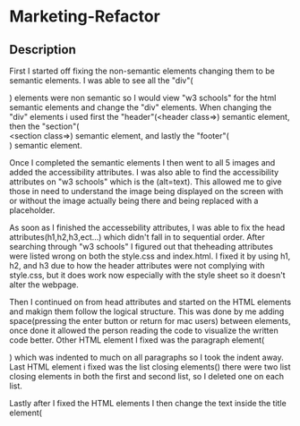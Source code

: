 # Marketing-Refactor

## Description 

First I started off fixing the non-semantic elements changing them to be semantic elements. I was able to see all the "div"(<div>) elements were non semantic so I would view "w3 schools" for the html semantic elements and change the "div" elements. When changing the "div" elements i used first the "header"(<header class=>) semantic element, then the "section"(<section><section class=>) semantic element, and lastly the "footer"(<footer>) semantic element.

Once I completed the semantic elements I then went to all 5 images and added the accessibility attributes. I was also able to find the accessibility attributes on "w3 schools" which is the (alt=text). This allowed me to give those in need to understand the image being displayed on the screen with or without the image actually being there and being replaced with a placeholder.

As soon as I finished the accessebility attributes, I was able to fix the head attributes(h1,h2,h3,ect...) which didn't fall in to sequential order. After searching through "w3 schools" I figured out that theheading attributes were listed wrong on both the style.css and index.html. I fixed it by using h1, h2, and h3 due to how the header attributes were not complying with style.css, but it does work now especially with the style sheet so it doesn't alter the webpage.

Then I continued on from head attributes and started on the HTML elements and makign them follow the logical structure. This was done by me adding space(pressing the enter button or return for mac users) between elements, once done it allowed the person reading the code to visualize the written code better. Other HTML element I fixed was the paragraph element(<p>) which was indented to much on all paragraphs so I took the indent away. Last HTML element i fixed was the list closing elements(</li>) there were two list closing elements in both the first and second list, so I deleted one on each list.

Lastly after I fixed the HTML elements I then change the text inside the title element(<title>). Before the title text had no context to what the file is, so I made sure the title was short concise and descriptive.


## Table of Contents (Optional)

If your README is very long, add a table of contents to make it easy for users to find what they need.

* [Installation](#installation)
* [Usage](#usage)
* [Credits](#credits)
* [License](#license)


## Installation

To install this project: 1. You will need to go to my github repository click on the "marketing-refactor" repository. 2. After you do so then you will hover over the green code button click clone ssh key. 3. Then you will open up terminal and go through your "git clone, git add, git commit, and git pull" commands to install this project on to your files.


## Usage 

Provide instructions and examples for use. Include screenshots as needed. 

To add a screenshot, create an `assets/images` folder in your repository and upload your screenshot to it. Then, using the relative filepath, add it to your README using the following syntax:

```md
![alt text](assets/images/screenshot.png)
```


## Credits

https://www.w3schools.com/html/default.asp


## License

MIT License

Copyright (c) [year] [fullname]

Permission is hereby granted, free of charge, to any person obtaining a copy
of this software and associated documentation files (the "Software"), to deal
in the Software without restriction, including without limitation the rights
to use, copy, modify, merge, publish, distribute, sublicense, and/or sell
copies of the Software, and to permit persons to whom the Software is
furnished to do so, subject to the following conditions:

The above copyright notice and this permission notice shall be included in all
copies or substantial portions of the Software.

THE SOFTWARE IS PROVIDED "AS IS", WITHOUT WARRANTY OF ANY KIND, EXPRESS OR
IMPLIED, INCLUDING BUT NOT LIMITED TO THE WARRANTIES OF MERCHANTABILITY,
FITNESS FOR A PARTICULAR PURPOSE AND NONINFRINGEMENT. IN NO EVENT SHALL THE
AUTHORS OR COPYRIGHT HOLDERS BE LIABLE FOR ANY CLAIM, DAMAGES OR OTHER
LIABILITY, WHETHER IN AN ACTION OF CONTRACT, TORT OR OTHERWISE, ARISING FROM,
OUT OF OR IN CONNECTION WITH THE SOFTWARE OR THE USE OR OTHER DEALINGS IN THE
SOFTWARE.


## Tests

Go the extra mile and write tests for your application. Then provide examples on how to run them.

---

© 2022 Trilogy Education Services, LLC, a 2U, Inc. brand. Confidential and Proprietary. All Rights Reserved.